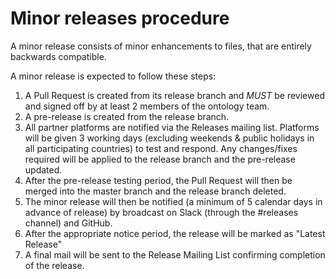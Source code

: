 # Minor releases procedure

A minor release consists of minor enhancements to files, that are entirely backwards compatible.

A minor release is expected to follow these steps:

1. A Pull Request is created from its release branch and _MUST_ be reviewed and signed off by at least 2 members of the ontology team.
2. A pre-release is created from the release branch.
3. All partner platforms are notified via the Releases mailing list. Platforms will be given 3 working days (excluding weekends & public holidays in all participating countries) to test and respond. Any changes/fixes required will be applied to the release branch and the pre-release updated.
4. After the pre-release testing period, the Pull Request will then be merged into the master branch and the release branch deleted.
5. The minor release will then be notified (a minimum of 5 calendar days in advance of release) by broadcast on Slack (through the #releases channel) and GitHub.
6. After the appropriate notice period, the release will be marked as "Latest Release"
7. A final mail will be sent to the Release Mailing List confirming completion of the release.
